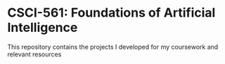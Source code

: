 # CSCI-561: Foundations of Artificial Intelligence
This repository contains the projects I developed for my coursework and relevant resources
